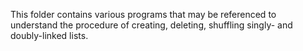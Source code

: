 This folder contains various programs that may be referenced to understand the procedure of creating, deleting, shuffling singly- and doubly-linked lists.
